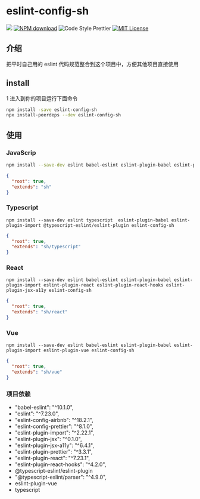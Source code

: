 # eslint-config-sh

![](https://img.shields.io/npm/v/eslint-config-sh.svg?style=flat)
[![NPM download](https://img.shields.io/npm/dm/eslint-config-sh.svg?style=flat-square)](https://www.npmjs.com/package/eslint-config-sh)
![Code Style Prettier](https://img.shields.io/badge/code_style-prettier-ff69b4.svg) 
[![MIT License](https://img.shields.io/badge/license-MIT-red.svg?style=flat)](https://github.com/sh-react-club/eslint-config-sh) 

## 介绍

把平时自己用的 eslint 代码规范整合到这个项目中，方便其他项目直接使用

## install

1 进入到你的项目运行下面命令

```bash
npm install -save eslint-config-sh
npx install-peerdeps --dev eslint-config-sh
```

<!-- 2 在项目跟目录下添加 .eslintrc.js

```js
module.exports = {
  root: true,
  extends: ["sh"],
};
```

3 在项目跟目录添加 .prettierrc

```js
{
    "tabWidth": 2
}
``` -->

## 使用 

### JavaScrip

```bash
npm install --save-dev eslint babel-eslint eslint-plugin-babel eslint-plugin-import eslint-config-sh

```

```json
{
  "root": true,
  "extends": "sh"
}
```

### Typescript

```
npm install --save-dev eslint typescript  eslint-plugin-babel eslint-plugin-import @typescript-eslint/eslint-plugin eslint-config-sh
```

```json
{
  "root": true,
  "extends": "sh/typescript"
}
```

### React 

```
npm install --save-dev eslint babel-eslint eslint-plugin-babel eslint-plugin-import eslint-plugin-react eslint-plugin-react-hooks eslint-plugin-jsx-a11y eslint-config-sh

```

```json
{
  "root": true,
  "extends": "sh/react"
}
```


### Vue

```
npm install --save-dev eslint babel-eslint eslint-plugin-babel eslint-plugin-import eslint-plugin-vue eslint-config-sh

```


```json
{
  "root": true,
  "extends": "sh/vue"
}
```

### 项目依赖

- "babel-eslint": "^10.1.0",
- "eslint": "^7.23.0",
- "eslint-config-airbnb": "^18.2.1",
- "eslint-config-prettier": "^8.1.0",
- "eslint-plugin-import": "^2.22.1",
- "eslint-plugin-jsx": "^0.1.0",
- "eslint-plugin-jsx-a11y": "^6.4.1",
- "eslint-plugin-prettier": "^3.3.1",
- "eslint-plugin-react": "^7.23.1",
- "eslint-plugin-react-hooks": "^4.2.0",
- @typescript-eslint/eslint-plugin
- "@typescript-eslint/parser": "^4.9.0",
- eslint-plugin-vue
- typescript
